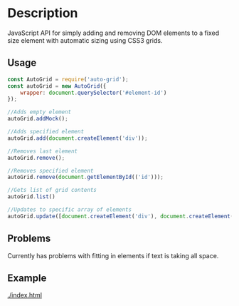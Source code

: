 # Description

JavaScript API for simply adding and removing DOM elements to a fixed size element with automatic sizing using CSS3 grids.

## Usage

```javascript
const AutoGrid = require('auto-grid');
const autoGrid = new AutoGrid({
    wrapper: document.querySelector('#element-id')
});

//Adds empty element
autoGrid.addMock();

//Adds specified element
autoGrid.add(document.createElement('div'));

//Removes last element
autoGrid.remove();

//Removes specified element
autoGrid.remove(document.getElementById(('id')));

//Gets list of grid contents
autoGrid.list()

//Updates to specific array of elements
autoGrid.update([document.createElement('div'), document.createElement('div')])
```

## Problems

Currently has problems with fitting in elements if text is taking all space.

## Example

[./index.html](./index.html)
